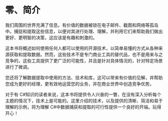 # 零、简介

我们周围的世界充满了信息。有价值的数据被锁在电子邮件、截图和网络等孤岛中。捕捉和提取这些信息，以便对其进行处理、理解，并利用它们来帮助我们做出更好、更明智的决策，这应该是有趣和刺激的。

这本书将概述如何使用任何人都可以使用的开源技术，以简单易懂的方式从各种来源获取和提取数据。然而，这些技术不是专门商业工具的替代品，也不是用来与之竞争的，这些工具提供了更广泛的可能性，并且是针对具体情况的，针对特定场景进行了微调。

您还将了解数据提取中使用的方法、技术和库，这可以带来有价值的见解，并帮助您成为更好的经理，更有效地运营您的业务，并在商业世界中创造竞争优势。

对于有 C#知识的读者来说，这本书将提供令人兴奋的一瞥，在没有深入分析每个主题的情况下，技术上是可能的。这里介绍的技术，以及提供的清晰、简洁和易于理解的示例，将为理解 C#中数据捕获和提取的可行性提供一个良好的开端。玩得开心！